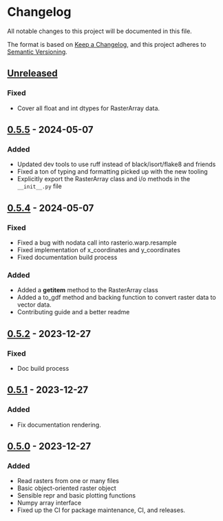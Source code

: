 # Changelog
All notable changes to this project will be documented in this file.

The format is based on [Keep a Changelog](https://keepachangelog.com/en/1.0.0/), and this project adheres to [Semantic Versioning](https://semver.org/spec/v2.0.0.html).

## [Unreleased]
### Fixed
- Cover all float and int dtypes for RasterArray data.

## [0.5.5] - 2024-05-07
### Added
- Updated dev tools to use ruff instead of black/isort/flake8 and friends
- Fixed a ton of typing and formatting picked up with the new tooling
- Explicitly export the RasterArray class and i/o methods in the `__init__.py` file

## [0.5.4] - 2024-05-07
### Fixed
- Fixed a bug with nodata call into rasterio.warp.resample
- Fixed implementation of x_coordinates and y_coordinates
- Fixed documentation build process

### Added
- Added a __getitem__ method to the RasterArray class
- Added a to_gdf method and backing function to convert raster data to vector data.
- Contributing guide and a better readme

## [0.5.2] - 2023-12-27
### Fixed
- Doc build process

## [0.5.1] - 2023-12-27
### Added
- Fix documentation rendering.

## [0.5.0] - 2023-12-27
### Added
- Read rasters from one or many files
- Basic object-oriented raster object
- Sensible repr and basic plotting functions
- Numpy array interface
- Fixed up the CI for package maintenance, CI, and releases.

[Unreleased]: https://github.com/collijk/rasterra/compare/0.5.5...master
[0.5.5]: https://github.com/collijk/rasterra/compare/0.5.4...0.5.5
[0.5.4]: https://github.com/collijk/rasterra/compare/0.5.2...0.5.4
[0.5.2]: https://github.com/collijk/rasterra/compare/0.5.1...0.5.2
[0.5.1]: https://github.com/collijk/rasterra/compare/0.5.0...0.5.1
[0.5.0]: https://github.com/collijk/rasterra/tree/0.5.0
